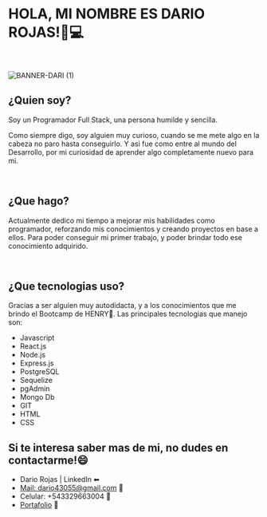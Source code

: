 ### <h1> HOLA, MI NOMBRE ES DARIO ROJAS!👾💻</h1>
<br/>


![BANNER-DARI (1)](https://user-images.githubusercontent.com/106130562/218824382-6f343be8-e0f1-4c00-b6a2-94897a57a819.jpg)

<h2>¿Quien soy?</h2>
<p>Soy un Programador Full Stack, una persona humilde y sencilla.

Como siempre digo, soy alguien muy curioso, cuando se me mete algo en la cabeza no paro hasta conseguirlo. Y asi fue como entre al mundo del Desarrollo, por mi curiosidad de aprender algo completamente nuevo para mi.</p>
<br/>
<h2>¿Que hago?</h2>
<p>Actualmente dedico mi tiempo a mejorar mis habilidades como programador, reforzando mis conocimientos y creando proyectos en base a ellos. 
Para poder conseguir mi primer trabajo, y poder brindar todo ese conocimiento adquirido.</p>
<br/>

<h2>¿Que tecnologias uso?</h2>
<p>Gracias a ser alguien muy autodidacta, y a los conocimientos que me brindo el Bootcamp de HENRY🚀. Las principales tecnologias que manejo son:
  <ul>
    <li>Javascript</li>
    <li>React.js</li>
    <li>Node.js</li>
    <li>Express.js</li>
    <li>PostgreSQL</li>
    <li>Sequelize</li>
    <li>pgAdmin</li>
    <li>Mongo Db</li>
    <li>GIT</li>
    <li>HTML</li>
    <li>CSS</li>
  </ul>
</p>

<h2>Si te interesa saber mas de mi, no dudes en contactarme!😄</h2>
  <ul>
    <li>Dario Rojas | LinkedIn ⬅</li>
    <li><a href='mailto:dario43055@gmail.com'> Mail: dario43055@gmail.com</a> 📧</li>
    <li>Celular: +543329663004 📲</li>
  <li><a href="https://portfolio-dariorojas.vercel.app/" target="_blank">Portafolio</a> 💼</li>
    
  </ul>




